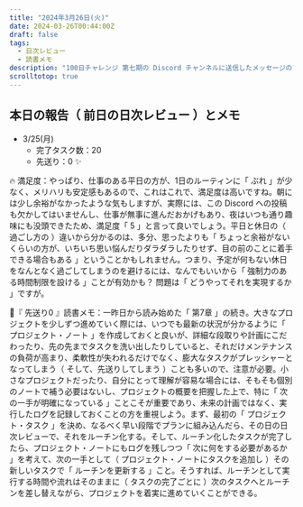 ```yaml
---
title: "2024年3月26日(火)"
date: 2024-03-26T00:44:00Z
draft: false
tags:
  - 日次レビュー
  - 読書メモ
description: "100日チャレンジ 第七期の Discord チャンネルに送信したメッセージのアーカイブ"
scrolltotop: true
---
```


## 本日の報告（ 前日の日次レビュー ）とメモ

- 3/25(月)
  - 完了タスク数：20
  - 先送り：0 ✨

🔥 満足度：やっぱり、仕事のある平日の方が、1日のルーティンに「 ぶれ 」が少なく、メリハリも安定感もあるので、これはこれで、満足度は高いですね。朝には少し余裕がなかったような気もしますが、実際には、この Discord への投稿も欠かしてはいませんし、仕事が無事に進んだおかげもあり、夜はいつも通り趣味にも没頭できたため、満足度「 5 」と言って良いでしょう。平日と休日の（ 過ごし方の ）違いから分かるのは、多分、思ったよりも「 ちょっと余裕がないくらいの方が、いちいち思い悩んだりダラダラしたりせず、目の前のことに着手できる場合もある 」ということかもしれません。つまり、予定が何もない休日をなんとなく過ごしてしまうのを避けるには、なんでもいいから「 強制力のある時間制限を設ける 」ことが有効かも？ 問題は「 どうやってそれを実現するか 」ですが。

🔖『 先送り0 』読書メモ：一昨日から読み始めた「 第7章 」の続き。大きなプロジェクトを少しずつ進めていく際には、いつでも最新の状況が分かるように「 プロジェクト・ノート 」を作成しておくと良いが、詳細な段取りや計画にこだわったり、先の先までタスクを洗い出したりしていると、それだけメンテナンスの負荷が高まり、柔軟性が失われるだけでなく、膨大なタスクがプレッシャーとなってしまう（ そして、先送りしてしまう ）ことも多いので、注意が必要。小さなプロジェクトだったり、自分にとって理解が容易な場合には、そもそも個別のノートで補う必要はないし、プロジェクトの概要を把握した上で、特に「 次の一手が明確になっている 」ことこそが重要であり、未来の計画ではなく、実行したログを記録しておくことの方を重視しよう。まず、最初の「 プロジェクト・タスク 」を決め、なるべく早い段階でプランに組み込んだら、その日の日次レビューで、それをルーチン化する。そして、ルーチン化したタスクが完了したら、プロジェクト・ノートにもログを残しつつ「 次に何をする必要があるか 」を考えて、次の一手として（ プロジェクト・ノートにタスクを追加し ）その新しいタスクで「 ルーチンを更新する 」こと。そうすれば、ルーチンとして実行する時間や流れはそのままに（ タスクの完了ごとに ）次のタスクへとルーチンを差し替えながら、プロジェクトを着実に進めていくことができる。
